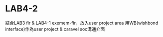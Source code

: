 # LAB4-2
結合LAB3 fir &amp; LAB4-1 exemem-fir，放入user project area 用WB(wishbond interface)作為user project &amp; caravel soc溝通介面
